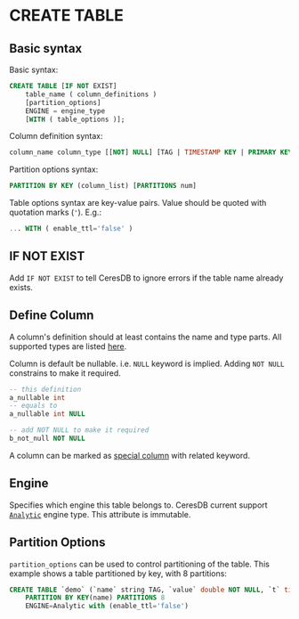 # CREATE TABLE

## Basic syntax

Basic syntax:
```sql
CREATE TABLE [IF NOT EXIST] 
    table_name ( column_definitions )
    [partition_options]
    ENGINE = engine_type 
    [WITH ( table_options )];
```

Column definition syntax:
```sql
column_name column_type [[NOT] NULL] [TAG | TIMESTAMP KEY | PRIMARY KEY]
```

Partition options syntax:
```sql
PARTITION BY KEY (column_list) [PARTITIONS num]
```

Table options syntax are key-value pairs. Value should be quoted with quotation marks (`'`). E.g.:
```sql
... WITH ( enable_ttl='false' )
```

## IF NOT EXIST

Add `IF NOT EXIST` to tell CeresDB to ignore errors if the table name already exists.

## Define Column

A column's definition should at least contains the name and type parts. All supported types are listed [here](../model/data_types.md).

Column is default be nullable. i.e. `NULL` keyword is implied. Adding `NOT NULL` constrains to make it required.
```sql
-- this definition
a_nullable int
-- equals to
a_nullable int NULL

-- add NOT NULL to make it required
b_not_null NOT NULL
```

A column can be marked as [special column](../model/special_columns.md) with related keyword.

## Engine

Specifies which engine this table belongs to. CeresDB current support [`Analytic`](../../analytic_engine/README.md) engine type. This attribute is immutable.

## Partition Options

`partition_options` can be used to control partitioning of the table. This example shows a table partitioned by key, with 8 partitions:
```sql
CREATE TABLE `demo` (`name` string TAG, `value` double NOT NULL, `t` timestamp NOT NULL, TIMESTAMP KEY(t))
    PARTITION BY KEY(name) PARTITIONS 8
    ENGINE=Analytic with (enable_ttl='false')
```